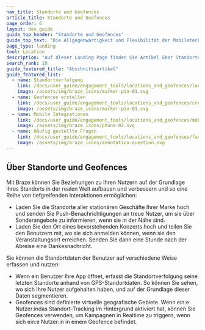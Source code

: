 ```yaml
---
nav_title: Standorte und Geofences
article_title: Standorte und Geofences
page_order: 6
layout: dev_guide
guide_top_header: "Standorte und Geofences"
guide_top_text: "Die Allgegenwärtigkeit und Flexibilität der Mobiletechnologie erlaubt es Marketern, Produktmanagern und Wachstumsteams, ihre Nutzer:innen überall zu erreichen und die Grenzen zwischen digitalen und realen Erlebnissen zu verwischen. Lesen Sie die Artikel in diesem Abschnitt, um mehr über Standort-Tracking, das Erstellen von Geofence, mobile Integrationen und mehr zu erfahren."
page_type: landing
tool: Location
description: "Auf dieser Landing Page finden Sie Artikel über Standorte und Geofences. Hier finden Sie Ressourcen zum Standort-Tracking, zur Erstellung von Geofences, zu mobilen Integrationen und mehr."
search_rank: 10
guide_featured_title: "Abschnittsartikel"
guide_featured_list:
  - name: Standortverfolgung
    link: /docs/user_guide/engagement_tools/locations_and_geofences/location_tracking
    image: /assets/img/braze_icons/marker-pin-01.svg
  - name: Geofences erstellen
    link: /docs/user_guide/engagement_tools/locations_and_geofences/creating_geofences/
    image: /assets/img/braze_icons/marker-pin-01.svg
  - name: Mobile Integrationen
    link: /docs/user_guide/engagement_tools/locations_and_geofences/mobile_integrations/
    image: /assets/img/braze_icons/phone-02.svg
  - name: Häufig gestellte Fragen
    link: /docs/user_guide/engagement_tools/locations_and_geofences/faqs/
    image: /assets/img/braze_icons/annotation-question.svg
---
```


## Über Standorte und Geofences

Mit Braze können Sie Beziehungen zu Ihren Nutzern auf der Grundlage ihres Standorts in der realen Welt aufbauen und verbessern und so eine Reihe von tiefgreifenden Interaktionen ermöglichen:

- Laden Sie die Standorte aller stationären Geschäfte Ihrer Marke hoch und senden Sie Push-Benachrichtigungen an treue Nutzer, um sie über Sonderangebote zu informieren, wenn sie in der Nähe sind. 
- Laden Sie den Ort eines bevorstehenden Konzerts hoch und teilen Sie den Benutzern mit, wo sie sich anmelden können, wenn sie den Veranstaltungsort erreichen. Senden Sie dann eine Stunde nach der Abreise eine Dankesnachricht.

Sie können die Standortdaten der Benutzer auf verschiedene Weise erfassen und nutzen:

- Wenn ein Benutzer Ihre App öffnet, erfasst die Standortverfolgung seine letzten Standorte anhand von GPS-Standortdaten. So können Sie sehen, wo sich Ihre Nutzer aufgehalten haben, und auf der Grundlage dieser Daten segmentieren.
- Geofences sind definierte virtuelle geografische Gebiete. Wenn ein:e Nutzer:indas Standort-Tracking im Hintergrund aktiviert hat, können Sie Geofences verwenden, um Kampagnen in Realtime zu triggern, wenn sich ein:e Nutzer:in in einem Geofence befindet.
<br><br><br>